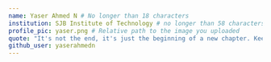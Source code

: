 ```yaml
---
name: Yaser Ahmed N # No longer than 18 characters
institution: SJB Institute of Technology # no longer than 58 characters
profile_pic: yaser.png # Relative path to the image you uploaded
quote: "It's not the end, it's just the beginning of a new chapter. Keep moving forward, one commit at a time." # No longer than 100 characters
github_user: yaserahmedn
---
```

